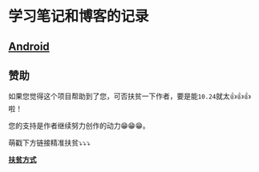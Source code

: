 # 学习笔记和博客的记录

## [Android](/Android)

## 赞助

如果您觉得这个项目帮助到了您，可否扶贫一下作者，要是能`10.24`就太👍👍👍啦！

您的支持是作者继续努力创作的动力😁😁😁。

萌戳下方链接精准扶贫⤵️⤵️⤵️

**[扶贫方式](https://simplepeng.github.io/merge_pay_code/)**
